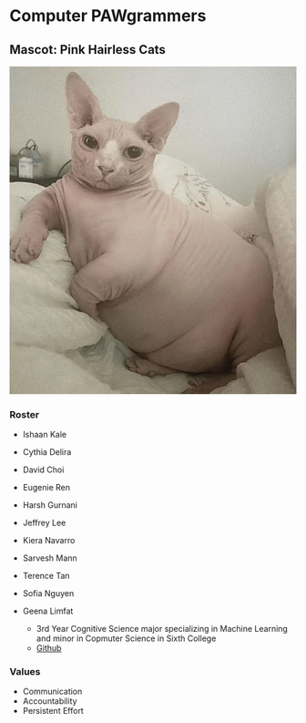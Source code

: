 # Computer PAWgrammers

## Mascot: Pink Hairless Cats
![Cat](cat.heic)

### Roster
* Ishaan Kale

* Cythia Delira
* David Choi
* Eugenie Ren
* Harsh Gurnani
* Jeffrey Lee
* Kiera Navarro
* Sarvesh Mann
* Terence Tan
* Sofia Nguyen
* Geena Limfat
  * 3rd Year Cognitive Science major specializing in Machine Learning and minor in Copmuter Science in Sixth College
  * [Github](https://github.com/geenalimfat)

### Values
* Communication
* Accountability
* Persistent Effort

